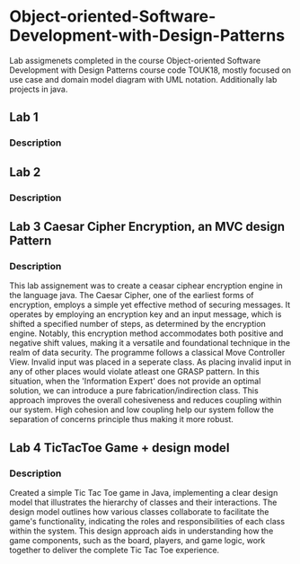 # Object-oriented-Software-Development-with-Design-Patterns
Lab assigmenets completed in the course Object-oriented Software Development with Design Patterns course code TOUK18, mostly focused on use case  and domain model diagram with UML notation. Additionally lab projects in java.

## Lab 1 
### Description

## Lab 2 
### Description


## Lab 3 Caesar Cipher Encryption, an MVC design Pattern
### Description 
This lab assignement was to create a ceasar ciphear encryption engine in the language java. The Caesar Cipher, one of the earliest forms of encryption, employs a simple yet effective method of securing messages. It operates by employing an encryption key and an input message, which is shifted a specified number of steps, as determined by the encryption engine. Notably, this encryption method accommodates both positive and negative shift values, making it a versatile and foundational technique in the realm of data security. The programme follows a classical Move Controller View. Invalid input was placed in a seperate class. As placing invalid input in any of other places would violate atleast one GRASP pattern. In this situation, when the 'Information Expert' does not provide an optimal solution, we can introduce a pure fabrication/indirection class. This approach improves the overall cohesiveness and reduces coupling within our system. High cohesion and low coupling help our system follow the separation of concerns principle thus making it more robust. 

## Lab 4 TicTacToe Game + design model 
### Description
Created a simple Tic Tac Toe game in Java, implementing a clear design model that illustrates the hierarchy of classes and their interactions. The design model outlines how various classes collaborate to facilitate the game's functionality, indicating the roles and responsibilities of each class within the system. This design approach aids in understanding how the game components, such as the board, players, and game logic, work together to deliver the complete Tic Tac Toe experience.
